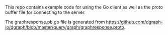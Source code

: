 This repo contains example code for using the Go client as well as the proto buffer file for connecting to the server.

The graphresponse.pb.go file is generated from https://github.com/dgraph-io/dgraph/blob/master/query/graph/graphresponse.proto.

